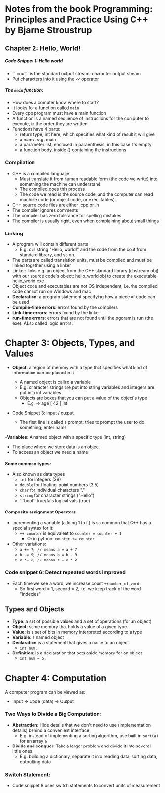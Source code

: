 # Notes from the book Programming: Principles and Practice Using C++ by Bjarne Stroustrup

## Chapter 2: Hello, World!

##### Code Snippet 1: Hello world
- ```cout`` is the standard output stream: character output stream
- Put characters into it using the ```<<``` operator

##### The ```main``` function:
- How does a comuter know where to start?
- It looks for a function called ```main```
- Every cpp program must have a main function
- A function is a named sequence of instructions for the computer to execute, in the order they are written
- Functions have 4 parts:
  - return type, int here, which specifies what kind of result it will give
  - a name, e.g. main
  - a parameter list, enclosed in paraenthesis, in this case it's empty
  - a function body, inside {} containing the instructions

### Compilation
- C++ is a compiled language
  - Must translate it from human readable form (the code we write) into something the machine can understand
  - The compiled does this process
  - The code we read is the source code, and the computer can read machine code (or object code, or executables).
- C++ source code files are either .cpp or .h
- The compiler ignores comments
- The compiler has zero tolerance for spelling mistakes
- The compiler is usually right, even when complaining about small things

### Linking
- A program will contain different parts
  - E.g. our string "Hello, world!" and the code from the cout from standard library, and so on.
- The parts are called translation units, must be compiled and must be linked together using a linker
- Linker: links e.g. an object from the C++ standard library (obstream.obj) with our source code's object: hello_world.obj to create the executable hello_world.exe
- Object code and executables are not OS independent, i.e. the compiled code cannot run on Windows and mac
- **Declaration**: a program statement specifying how a piece of code can be used
- **Compile-time errors**: errors found by the compilers
- **Link-time errors**: errors found by the linker
- **run-time errors**: errors that are not found until the pgoram is run (the exe). ALso called logic errors.

# Chapter 3: Objects, Types, and Values

- **Object**: a region of memory with a type that specifies what kind of information can be placed in it
  - A named object is called a variable
  - E.g. character strings are put into string variables and integers are put into int variables
  - Objects are boxes that you can put a value of the object's type
    - E.g. => age [ 42 ] int

- Code Snippet 3: input / output
  - The first line is called a prompt; tries to prompt the user to do something; enter name

-**Variables**: A named object with a specific type (int, string)
  - The place where we store data is an object
  - To access an object we need a name

#### Some common types:
- Also known as data types
  - ```int``` for integers (39)
  - ```double``` for floating-point numbers (3.5)
  - ```char``` for individual characters "."
  - ```string``` for character strings ("Hello")
  - ```bool`` true/fals logical vals (true)

#### Composite assignment Operators
- Incrementing a variable (adding 1 to it) is so common that C++ has a special syntax for it:
  - ```++ counter``` is equivalent to ```counter = counter + 1```
    - Or in python: ```counter += counter```
- Other variations:
  - ```a += 7; // means a = a + 7```
  - ```b -= 9; // means b = b - 9```
  - ```c *= 2; // means c = c * 2```

### Code snippet 6: Detect repeated words improved
- Each time we see a word, we increase count ```++number_of_words```
  - So first word = 1, second = 2, i.e. we keep track of the word "indecies"

## Types and Objects
- **Type**: a set of possible values and a set of operations (for an object)
- **Object**: some memory that holds a value of a given type
- **Value**: is a set of bits in memory interpreted according to a type
- **Variable**: a named object
- **Declaration** is a statement that gives a name to an object
  - ```int num;```
- **Definition**: Is a declaration that sets aside memory for an object
  - ```int num = 5;```

# Chapter 4: Computation

A computer program can be viewed as:
- Input -> Code (data) -> Output

### Two Ways to Divide a Big Computation:
- **Abstraction**: Hide details that we don't need to use (implementation details) behind a convenient interface
  - E.g. instead of implementing a sorting algorithm, use built in ```sort(a)``` for an array ```a```
- **Divide and conquer**: Take a larger problem and divide it into several little ones.
  - E.g. building a dictionary, separate it into reading data, sorting data, outputting data


### Switch Statement:
- Code snippet 8 uses switch statements to convert units of measurement